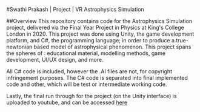 #Swathi Prakash | Project | VR Astrophysics Simulation


##Overview
This repository contains code for the Astrophysics Simulation project, delivered via the Final Year Project in Physics at King's College London in 2020. This project was done using Unity, the game development platform, and C#, the programming language; in order to produce a true-newtonian based model of astrophysical phenomenon. This project spans the spheres of : educational material, modelling methods, game development, UI/UX design, and more. 

All C# code is included, however the .AI files are not, for copyright infringement purposes. The C# code is separated into final implemented code and other, which will be test or intermediate working code.

Lastly, the final run through for the project (on the Unity interface) is uploaded to youtube, and can be accessed [here](https://www.youtube.com/watch?v=Cuq8VIjVEHc&t=11s)
